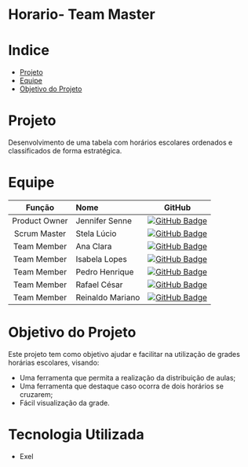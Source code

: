 # Horario- Team Master
# Indice

* [Projeto](#Projeto)
* [Equipe](#Equipe)
* [Objetivo do Projeto](#Objetivo-do-projeto)

# Projeto

Desenvolvimento de uma tabela com horários escolares ordenados e classificados de forma estratégica. 

# Equipe

|    Função     | Nome                                  |                                                                                                                                                      GitHub                                                                                                                                                      |
| :-----------: | :------------------------------------ | :-------------------------------------------------------------------------------------------------------------------------------------------------------------------------------------------------------------------------------------------------------------------------------------------------------------------------: |
| Product Owner |   Jennifer Senne      |      [![GitHub Badge](https://img.shields.io/badge/GitHub-111217?style=flat-square&logo=github&logoColor=white)](https://github.com/Senne15)              |
| Scrum Master  |   Stela Lúcio |              [![GitHub Badge](https://img.shields.io/badge/GitHub-111217?style=flat-square&logo=github&logoColor=white)](https://github.com/StelaLucio)     |
| Team Member   |   Ana Clara              |    [![GitHub Badge](https://img.shields.io/badge/GitHub-111217?style=flat-square&logo=github&logoColor=white)](https://github.com/nahclarasilvas)        |
|  Team Member  |   Isabela Lopes                 | [![GitHub Badge](https://img.shields.io/badge/GitHub-111217?style=flat-square&logo=github&logoColor=white)](https://github.com/isaprina)        |
|  Team Member  |   Pedro Henrique                 | [![GitHub Badge](https://img.shields.io/badge/GitHub-111217?style=flat-square&logo=github&logoColor=white)](https://github.com/pedromartins29)   |
|  Team Member  |   Rafael César    |           [![GitHub Badge](https://img.shields.io/badge/GitHub-111217?style=flat-square&logo=github&logoColor=white)](https://github.com/Rafaelael)          |
|  Team Member  |   Reinaldo Mariano  |           [![GitHub Badge](https://img.shields.io/badge/GitHub-111217?style=flat-square&logo=github&logoColor=white)](https://github.com/Rei1Mariano)          |

# Objetivo do Projeto

Este projeto tem como objetivo ajudar e facilitar na utilização de grades horárias escolares, visando:
* Uma ferramenta que permita a realização da distribuição de aulas;
* Uma ferramenta que destaque caso ocorra de dois horários se cruzarem;
* Fácil visualização da grade.

# Tecnologia Utilizada
* Exel

  
